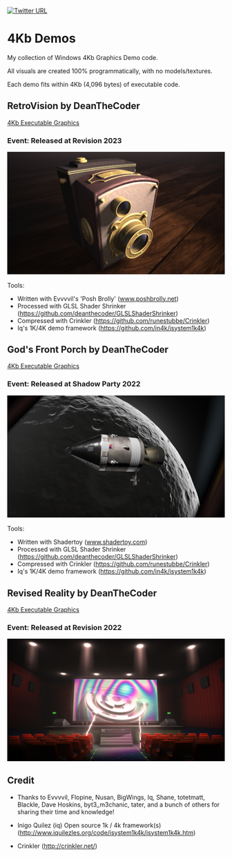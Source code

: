 [![Twitter URL](https://img.shields.io/twitter/url/https/twitter.com/deanthecoder.svg?style=social&label=Follow%20%40deanthecoder)](https://twitter.com/deanthecoder)

# 4Kb Demos
My collection of Windows 4Kb Graphics Demo code.

All visuals are created 100% programmatically, with no models/textures.

Each demo fits within 4Kb (4,096 bytes) of executable code.

## **RetroVision** by DeanTheCoder

[4Kb Executable Graphics](https://demozoo.org/graphics/322475/)

### Event: Released at Revision 2023

![RetroVision](Revision4Kb_2023/RetroVision.png?raw=true "RetroVision")

Tools:
  - Written with Evvvvil's 'Posh Brolly' (www.poshbrolly.net)
  - Processed with GLSL Shader Shrinker (https://github.com/deanthecoder/GLSLShaderShrinker)
  - Compressed with Crinkler (https://github.com/runestubbe/Crinkler)
  - Iq's 1K/4K demo framework (https://github.com/in4k/isystem1k4k)

## **God's Front Porch** by DeanTheCoder

[4Kb Executable Graphics](https://demozoo.org/graphics/309075/)

### Event: Released at Shadow Party 2022

![Gods Front Porch](ShadowParty4Kb_20220610/GodsFrontPorch_Final.png?raw=true "Gods Front Porch")

Tools:
  - Written with Shadertoy (www.shadertoy.com)
  - Processed with GLSL Shader Shrinker (https://github.com/deanthecoder/GLSLShaderShrinker)
  - Compressed with Crinkler (https://github.com/runestubbe/Crinkler)
  - Iq's 1K/4K demo framework (https://github.com/in4k/isystem1k4k)

## **Revised Reality** by DeanTheCoder

[4Kb Executable Graphics](https://demozoo.org/graphics/307496/)

### Event: Released at Revision 2022

![Revised Reality](Revision4Kb_20220415/RevisedReality.png?raw=true "Revised Reality")

## Credit

* Thanks to Evvvvil, Flopine, Nusan, BigWings, Iq, Shane,
totetmatt, Blackle, Dave Hoskins, byt3_m3chanic, tater,
and a bunch of others for sharing their time and knowledge!

* Inigo Quilez (iq) Open source 1k / 4k framework(s) (http://www.iquilezles.org/code/isystem1k4k/isystem1k4k.htm)

* Crinkler (http://crinkler.net/)